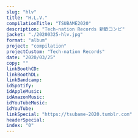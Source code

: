 ```yaml
---
slug: "hlv"
title: "H.L.V."
compilationTitle: "TSUBAME2020"
description: "Tech-nation Records 新歓コンピ"
jacket: "./20200325-hlv.jpg"
format: "album"
project: "compilation"
projectCustom: "Tech-nation Records"
date: "2020/03/25"
copy: ""
linkBoothCD:
linkBoothDL:
linkBandcamp:
idSpotify:
idAppleMusic:
idAmazonMusic:
idYouTubeMusic:
idYouTube:
linkSpecial: "https://tsubame-2020.tumblr.com"
headerSpecial:
index: "0"
---
```


